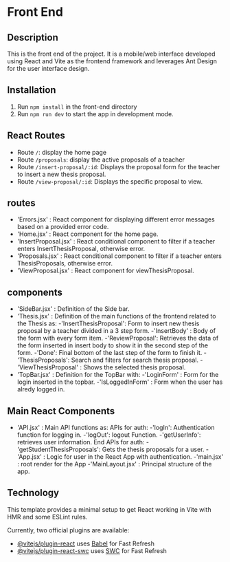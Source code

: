 # Front End

## Description
This is the front end of the project. It is a mobile/web interface  developed using React and Vite as the frontend framework and leverages Ant Design for the user interface design. 

## Installation
1. Run `npm install` in the front-end directory
2. Run `npm run dev` to start the app in development mode.

## React Routes
- Route `/`: display the home page
- Route `/proposals`: display the active proposals of a teacher
- Route `/insert-proposal/:id`: Displays the proposal form for the teacher to insert a new thesis proposal.
- Route `/view-proposal/:id`: Displays the specific proposal to view.

## routes
- 'Errors.jsx' :  React component for displaying different error messages based on a provided error code.
- 'Home.jsx' : React component for the home page.
- 'InsertProposal.jsx' : React conditional component to filter if a teacher enters InsertThesisProposal, otherwise error.
- 'Proposals.jsx' : React conditional component to filter if a teacher enters ThesisProposals, otherwise error.
- 'ViewProposal.jsx' : React component for viewThesisProposal.
  
## components
- 'SideBar.jsx' : Definition of the Side bar.
- 'Thesis.jsx' : Definition of the main functions of the frontend related to the Thesis as:
      -'InsertThesisProposal': Form to insert new thesis proposal by a teacher divided in a 3 step form.
      -'InsertBody' : Body of the form with every form item.
      -'ReviewProposal': Retrieves the data of the form inserted in insert body to show it in the second step of the form.
      -'Done': Final bottom of the last step of the form to finish it.
      -'ThesisProposals': Search and filters for search thesis proposal.
      -'ViewThesisProposal' : Shows the selected thesis proposal.
- 'TopBar.jsx' : Definition for the TopBar with:
      -'LoginForm' : Form for the login inserted in the topbar.
      -'IsLoggedInForm' : Form when the user has alredy logged in.
## Main React Components
- 'API.jsx' : Main API functions as:
      APIs for auth:
      -'logIn': Authentication function for logging in.
      -'logOut': logout Function.
      -'getUserInfo': retrieves user information.
     End APIs for auth:
      -'getStudentThesisProposals': Gets the thesis proposals for a user.
-'App.jsx' : Logic for user in the React App with authentication.
-'main.jsx' : root render for the App
-'MainLayout.jsx' : Principal structure of the app.

## Technology   
This template provides a minimal setup to get React working in Vite with HMR and some ESLint rules.

Currently, two official plugins are available:

- [@vitejs/plugin-react](https://github.com/vitejs/vite-plugin-react/blob/main/packages/plugin-react/README.md) uses [Babel](https://babeljs.io/) for Fast Refresh
- [@vitejs/plugin-react-swc](https://github.com/vitejs/vite-plugin-react-swc) uses [SWC](https://swc.rs/) for Fast Refresh
